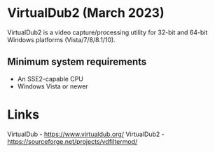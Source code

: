 ﻿# VirtualDub2 (March 2023)

VirtualDub2 is a video capture/processing utility for 32-bit and 64-bit Windows platforms (Vista/7/8/8.1/10).

## Minimum system requirements

* An SSE2-capable CPU
* Windows Vista or newer

# Links

VirtualDub - <https://www.virtualdub.org/>
VirtualDub2 - <https://sourceforge.net/projects/vdfiltermod/>
